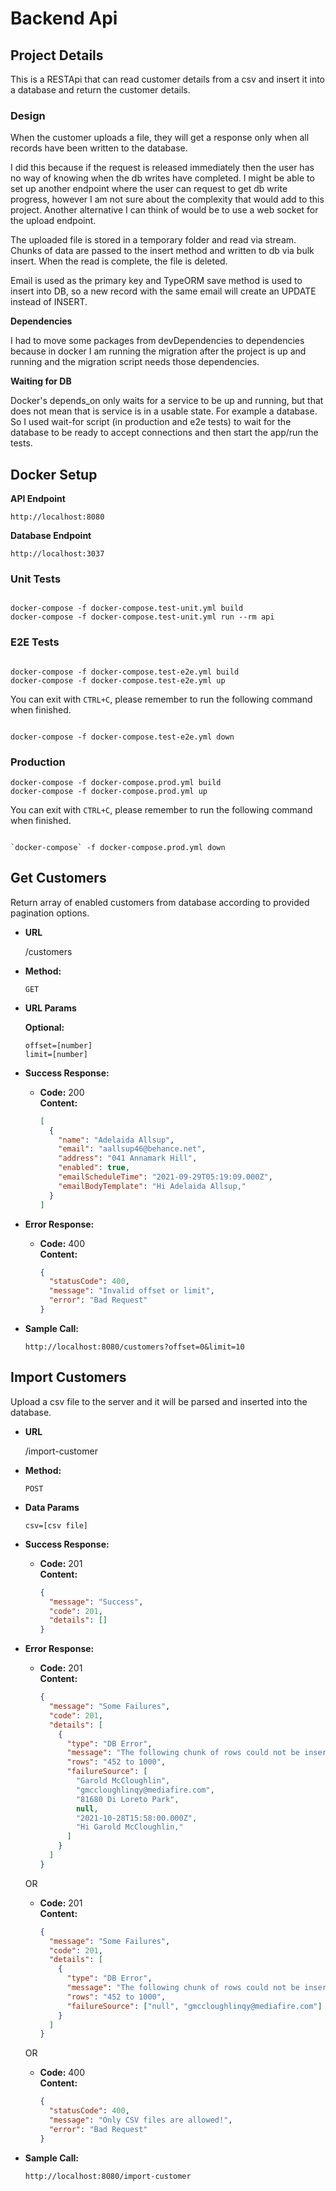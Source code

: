 # **Backend Api**

## **Project Details**

This is a RESTApi that can read customer details from a csv and insert it into a database and return the customer details.

### **Design**

When the customer uploads a file, they will get a response only when all records have been written to the database.

I did this because if the request is released immediately then the user has no way of knowing when the db writes have completed. I might be able to set up another endpoint where the user can request to get db write progress, however I am not sure about the complexity that would add to this project. Another alternative I can think of would be to use a web socket for the upload endpoint.

The uploaded file is stored in a temporary folder and read via stream. Chunks of data are passed to the insert method and written to db via bulk insert. When the read is complete, the file is deleted.

Email is used as the primary key and TypeORM save method is used to insert into DB, so a new record with the same email will create an UPDATE instead of INSERT.

**Dependencies** <br/>

I had to move some packages from devDependencies to dependencies because in docker I am running the migration after the project is up and running and the migration script needs those dependencies.

**Waiting for DB** <br/>

Docker's depends_on only waits for a service to be up and running, but that does not mean that is service is in a usable state. For example a database. So I used wait-for script (in production and e2e tests) to wait for the database to be ready to accept connections and then start the app/run the tests.

## **Docker Setup**

**API Endpoint**

```
http://localhost:8080
```

**Database Endpoint**

```
http://localhost:3037
```

### **Unit Tests**

```

docker-compose -f docker-compose.test-unit.yml build
docker-compose -f docker-compose.test-unit.yml run --rm api

```

### **E2E Tests**

```

docker-compose -f docker-compose.test-e2e.yml build
docker-compose -f docker-compose.test-e2e.yml up

```

You can exit with `CTRL+C`, please remember to run the following command when finished.

```

docker-compose -f docker-compose.test-e2e.yml down

```

### **Production**

```
docker-compose -f docker-compose.prod.yml build
docker-compose -f docker-compose.prod.yml up

```

You can exit with `CTRL+C`, please remember to run the following command when finished.

```

`docker-compose` -f docker-compose.prod.yml down

```

## **Get Customers**

Return array of enabled customers from database according to provided pagination options.

- **URL**

  /customers

- **Method:**

  `GET`

- **URL Params**

  **Optional:**

  `offset=[number]`<br/>
  `limit=[number]`

- **Success Response:**

  - **Code:** 200 <br />
    **Content:** <br />

    ```json
    [
      {
        "name": "Adelaida Allsup",
        "email": "aallsup46@behance.net",
        "address": "041 Annamark Hill",
        "enabled": true,
        "emailScheduleTime": "2021-09-29T05:19:09.000Z",
        "emailBodyTemplate": "Hi Adelaida Allsup,"
      }
    ]
    ```

- **Error Response:**

  - **Code:** 400 <br />
    **Content:**
    ```json
    {
      "statusCode": 400,
      "message": "Invalid offset or limit",
      "error": "Bad Request"
    }
    ```

- **Sample Call:**

  ```
  http://localhost:8080/customers?offset=0&limit=10
  ```

## **Import Customers**

Upload a csv file to the server and it will be parsed and inserted into the database.

- **URL**

  /import-customer

- **Method:**

  `POST`

- **Data Params**

  `csv=[csv file]`

- **Success Response:**

  - **Code:** 201 <br />
    **Content:**
    ```json
    {
      "message": "Success",
      "code": 201,
      "details": []
    }
    ```

- **Error Response:**

  - **Code:** 201 <br />
    **Content:**
    ```json
    {
      "message": "Some Failures",
      "code": 201,
      "details": [
        {
          "type": "DB Error",
          "message": "The following chunk of rows could not be inserted due to faulty data.",
          "rows": "452 to 1000",
          "failureSource": [
            "Garold McCloughlin",
            "gmccloughlinqy@mediafire.com",
            "81680 Di Loreto Park",
            null,
            "2021-10-28T15:58:00.000Z",
            "Hi Garold McCloughlin,"
          ]
        }
      ]
    }
    ```

  OR

  - **Code:** 201 <br />
    **Content:**
    ```json
    {
      "message": "Some Failures",
      "code": 201,
      "details": [
        {
          "type": "DB Error",
          "message": "The following chunk of rows could not be inserted due to faulty data.",
          "rows": "452 to 1000",
          "failureSource": ["null", "gmccloughlinqy@mediafire.com"]
        }
      ]
    }
    ```

  OR

  - **Code:** 400 <br />
    **Content:**
    ```json
    {
      "statusCode": 400,
      "message": "Only CSV files are allowed!",
      "error": "Bad Request"
    }
    ```

- **Sample Call:**

  ```
  http://localhost:8080/import-customer
  ```
